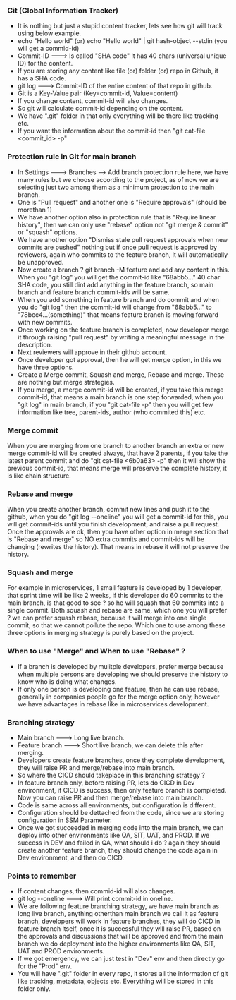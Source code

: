 ### Git (Global Information Tracker)
- It is nothing but just a stupid content tracker, lets see how git will track using below example.
- echo "Hello world" (or) echo "Hello world" | git hash-object --stdin (you will get a commid-id)
- Commit-ID ---> Is called "SHA code" it has 40 chars (universal unique ID) for the content.
- If you are storing any content like file (or) folder (or) repo in Github, it has a SHA code.
- git log ---> Commit-ID of the entire content of that repo in github.
- Git is a Key-Value pair (Key=commit-id, Value=content)
- If you change content, commit-id will also changes.
- So git will calculate commit-id depending on the content.
- We have ".git" folder in that only everything will be there like tracking etc.
- If you want the information about the commit-id then "git cat-file <commit_id> -p"

### Protection rule in Git for main branch
- In Settings ---> Branches --> Add branch protection rule here, we have many rules but we choose according to
  the project, as of now we are selecting just two among them as a minimum protection to the main branch.
- One is "Pull request" and another one is "Require approvals" (should be morethan 1)
- We have another option also in protection rule that is "Require linear history", then we can only use
  "rebase" option not "git merge & commit" or "squash" options.
- We have another option "Dismiss stale pull request approvals when new commits are pushed" nothing but if
  once pull request is approved by reviewers, again who commits to the feature branch, it will automatically
  be unapproved.
- Now create a branch ? git branch -M feature and add any content in this. When you "git log" you will get the
  commit-id like "68abb5..." 40 char SHA code, you still dint add anything in the feature branch, so main
  branch and feature branch commit-ids will be same.
- When you add something in feature branch and do commit and when you do "git log" then the commit-id will
  change from "68abb5..." to "78bcc4...(something)" that means feature branch is moving forward with new
  commits.
- Once working on the feature branch is completed, now developer merge it through raising "pull request" by
  writing a meaningful message in the description.
- Next reviewers will approve in their github account.
- Once developer got approval, then he will get merge option, in this we have three options.
- Create a Merge commit, Squash and merge, Rebase and merge. These are nothing but merge strategies.
- If you merge, a merge commit-id will be created, if you take this merge commit-id, that means a main branch
  is one step forwarded, when you "git log" in main branch, if you "git cat-file <cfaa64> -p" then you will
  get few information like tree, parent-ids, author (who commited this) etc.

### Merge commit
When you are merging from one branch to another branch an extra or new merge commit-id will be created always, that have 2 parents, if you take the latest parent commit and do "git cat-file <6b0a63> -p" then it will show the previous commit-id, that means merge will preserve the complete history, it is like chain structure.

### Rebase and merge
When you create another branch, commit new lines and push it to the github, when you do "git log --oneline" you will get a commit-id for this, you will get commit-ids until you finish development, and raise a pull request. Once the approvals are ok, then you have other option in merge section that is "Rebase and merge" so NO extra commits and commit-ids will be changing (rewrites the history). That means in rebase it will not preserve the history.

### Squash and merge
For example in microservices, 1 small feature is developed by 1 developer, that sprint time will be like 2 weeks, if this developer do 60 commits to the main branch, is that good to see ? so he will squash that 60 commits into a single commit. Both squash and rebase are same, which one you will prefer ? we can prefer squash rebase, because it will merge into one single commit, so that we cannot pollute the repo. Which one to use among these three options in merging strategy is purely based on the project.

### When to use "Merge" and When to use "Rebase" ?
- If a branch is developed by mulitple developers, prefer merge because when multiple persons are developing
  we should preserve the history to know who is doing what changes.
- If only one person is developing one feature, then he can use rebase, generally in companies people go for
  the merge option only, however we have advantages in rebase like in microservices development.

### Branching strategy
- Main branch ---> Long live branch.
- Feature branch ---> Short live branch, we can delete this after merging.
- Developers create feature branches, once they complete development, they will raise PR and merge/rebase into
  main branch.
- So where the CICD should takeplace in this branching strategy ?
- In feature branch only, before raising PR, lets do CICD in Dev environment, if CICD is success, then only
  feature branch is completed. Now you can raise PR and then merge/rebase into main branch.
- Code is same across all environments, but configuration is different.
- Configuration should be dettached from the code, since we are storing configuration in SSM Parameter.
- Once we got succeeded in merging code into the main branch, we can deploy into other environments like QA,
  SIT, UAT, and PROD. If we success in DEV and failed in QA, what should i do ? again they should create
  another feature branch, they should change the code again in Dev environment, and then do CICD.
  
### Points to remember
- If content changes, then commid-id will also changes.
- git log --oneline ---> Will print commit-id in oneline.
- We are following feature branching strategy, we have main branch as long live branch, anything otherthan
  main branch we call it as feature branch, developers will work in feature branches, they will do CICD in
  feature branch itself, once it is successful they will raise PR, based on the approvals and discussions that
  will be approved and from the main branch we do deployment into the higher environments like QA, SIT, UAT
  and PROD environments.
- If we got emergency, we can just test in "Dev" env and then directly go for the "Prod" env.
- You will have ".git" folder in every repo, it stores all the information of git like tracking, metadata,
  objects etc. Everything will be stored in this folder only.
